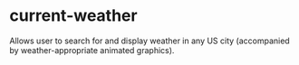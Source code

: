 # current-weather
Allows user to search for and display weather in any US city (accompanied by weather-appropriate animated graphics). 
